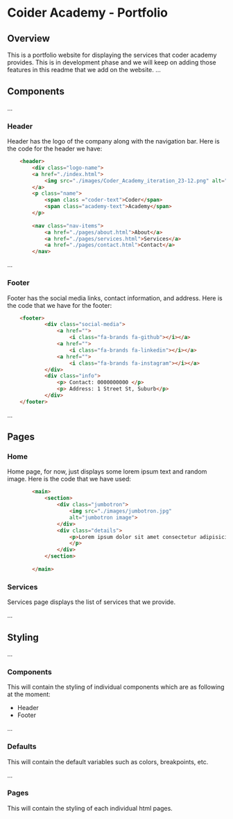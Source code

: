 # Coider Academy - Portfolio

## Overview
This is a portfolio website for displaying the services that coder academy provides. This is in development phase and we will keep on adding those features in this readme that we add on the website.
...
## Components
...
### Header
Header has the logo of the company along with the navigation bar. Here is the code for the header we have:
``` html
    <header>    
        <div class="logo-name">
        <a href="./index.html">
            <img src="./images/Coder_Academy_iteration_23-12.png" alt="Coder Academy Logo">
        </a>
        <p class="name">
            <span class ="coder-text">Coder</span>
            <span class="academy-text">Academy</span>
        </p>
        
        <nav class="nav-items">
            <a href="./pages/about.html">About</a>
            <a href="./pages/services.html">Services</a>
            <a href="./pages/contact.html">Contact</a>
        </nav>
```
...
### Footer
Footer has the social media links, contact information, and address. Here is the code that we have for the footer:

```html
    <footer>   
            <div class="social-media">
                <a href="">
                    <i class="fa-brands fa-github"></i></a>
                <a href="">
                    <i class="fa-brands fa-linkedin"></i></a>
                <a href="">
                    <i class="fa-brands fa-instagram"></i></a>
            </div>
            <div class="info">
                <p> Contact: 0000000000 </p>
                <p> Address: 1 Street St, Suburb</p>
            </div>
    </footer>
```
...

## Pages

### Home
Home page, for now, just displays some lorem ipsum text and random image. Here is the code that we have used:
```html
        <main>      
            <section>
                <div class="jumbotron">
                    <img src="./images/jumbotron.jpg"
                    alt="jumbotron image">
                </div>
                <div class="details">
                    <p>Lorem ipsum dolor sit amet consectetur adipisicing elit. 
                    </p>
                </div>
            </section>
            
        </main>
```

### Services
Services page displays the list of services that we provide.

...
## Styling
...
### Components
This will contain the styling of individual components which are as following at the moment:
 - Header
 - Footer

...

### Defaults
This will contain the default variables such as colors, breakpoints, etc.

...

### Pages
This will contain the styling of each individual html pages.
